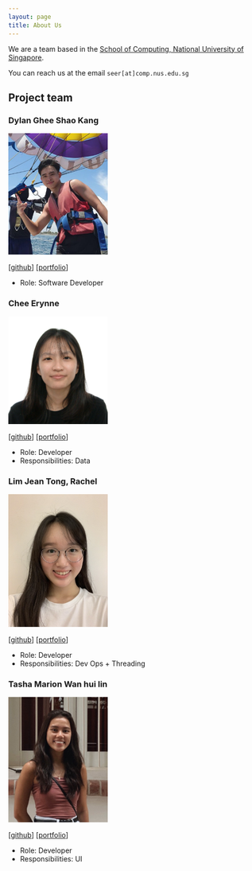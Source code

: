 ```yaml
---
layout: page
title: About Us
---
```


We are a team based in the [School of Computing, National University of Singapore](http://www.comp.nus.edu.sg).

You can reach us at the email `seer[at]comp.nus.edu.sg`

## Project team

### Dylan Ghee Shao Kang

<img src="images/zatkiller.png" width="200px">

[[github](https://github.com/zatkiller)]
[[portfolio](team/johndoe.md)]

* Role: Software Developer

### Chee Erynne

<img src="images/cheeerynne.png" width="200px">

[[github](https://github.com/cheeerynne)] [[portfolio](team/johndoe.md)]

* Role: Developer
* Responsibilities: Data

### Lim Jean Tong, Rachel

<img src="images/rachelljt.png" width="200px">

[[github](http://github.com/rachelljt)]
[[portfolio](team/johndoe.md)]

* Role: Developer
* Responsibilities: Dev Ops + Threading

### Tasha Marion Wan hui lin

<img src="images/tashawan23.png" width="200px">

[[github](https://github.com/tashawan23)]
[[portfolio](team/tashawan.md)]

* Role: Developer
* Responsibilities: UI
